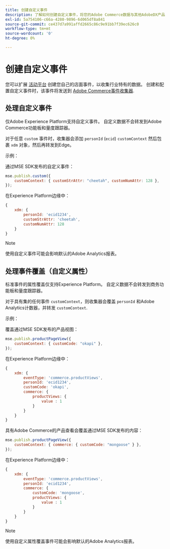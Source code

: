 ```yaml
---
title: 创建自定义事件
description: 了解如何创建自定义事件，将您的Adobe Commerce数据与其他AdobeDX产品连接起来。
exl-id: 5a754106-c66a-4280-9896-6d065df8a841
source-git-commit: ce437d7a991affd2665c86c9e91bb7f39ec626c0
workflow-type: tm+mt
source-wordcount: '0'
ht-degree: 0%

---
```


# 创建自定义事件

您可以扩展 [活动平台](events.md) 创建您自己的店面事件，以收集行业特有的数据。 创建和配置自定义事件时，该事件将发送到 [Adobe Commerce事件收集器](https://www.npmjs.com/package/@adobe/magento-storefront-event-collector).

## 处理自定义事件

仅Adobe Experience Platform支持自定义事件。 自定义数据不会转发到Adobe Commerce功能板和量度跟踪器。

对于任意 `custom` 事件时，收集器会添加 `personId` (`ecid`) `customContext` 然后包裹 `xdm` 对象，然后再转发到Edge。

示例：

通过MSE SDK发布的自定义事件：

```javascript
mse.publish.custom({
    customContext: { customStrAttr: "cheetah", customNumAttr: 128 },
});
```

在Experience Platform边缘中：

```javascript
{
    xdm: {
        personId: 'ecid1234',
        customStrAttr: 'cheetah',
        customNumAttr: 128
    }
}
```

>[!NOTE]
>
> 使用自定义事件可能会影响默认的Adobe Analytics报表。

## 处理事件覆盖（自定义属性）

标准事件的属性覆盖仅支持Experience Platform。 自定义数据不会转发到商务功能板和量度跟踪器。

对于具有集的任何事件 `customContext`，则收集器会覆盖 `personId` 和Adobe Analytics计数器，并转发 `customContext`.

示例：

覆盖通过MSE SDK发布的产品视图：

```javascript
mse.publish.productPageView({
    customContext: { customCode: "okapi" },
});
```

在Experience Platform边缘中：

```javascript
{
    xdm: {
        eventType: 'commerce.productViews',
        personId: 'ecid1234',
        customCode: 'okapi',
        commerce: {
            productViews: {
                value : 1
            }
        }
    }
}
```

具有Adobe Commerce的产品查看会覆盖通过MSE SDK发布的内容：

```javascript
mse.publish.productPageView({
    customContext: { commerce: { customCode: "mongoose" } },
});
```

在Experience Platform边缘中：

```javascript
{
    xdm: {
        eventType: 'commerce.productViews',
        personId: 'ecid1234',
        commerce: {
            customCode: 'mongoose',
            productViews: {
                value : 1
            }
        }
    }
}
```

>[!NOTE]
>
> 使用自定义属性覆盖事件可能会影响默认的Adobe Analytics报表。
